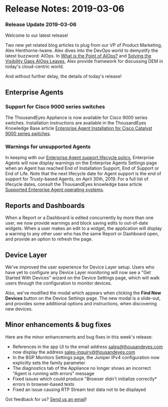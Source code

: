 # Release Notes: 2019-03-06

### Release Update 2019-03-06

Welcome to our latest release!

Two new yet related blog articles to plug from our VP of Product Marketing, Alex Henthorne-Iwane. Alex dives into the DevOps world to demystify the latest buzzword: AIOps. In [What is the Point of AIOps?](https://blog.thousandeyes.com/what-is-the-point-of-aiops/) and [Solving the Visibility Gaps AIOps Leaves](https://blog.thousandeyes.com/solving-the-visibility-gaps-aiops-leaves/), Alex provide framework for discussing DEM in today's cloud-centric world.

And without further delay, the details of today's release!

## Enterprise Agents

### Support for Cisco 9000 series switches

The ThousandEyes Appliance is now available for Cisco 9000 series switches. Installation instructions are available in the ThousandEyes Knowledge Base article [Enterprise Agent Installation for Cisco Catalyst 9000 series switches](https://success.thousandeyes.com/PublicArticlePage?articleIdParam=kA044000000CqCOCA0_Enterprise-Agent-Installation-for-Cisco-Cat9K-IOS-XE).

### Warnings for unsupported Agents

In keeping with our [Enterprise Agent support lifecycle policy](https://success.thousandeyes.com/PublicArticlePage?articleIdParam=kA044000000fyhbCAA_Enterprise-Agent-support-lifecycle-policy), Enterprise Agents will now display warnings on the Enterprise Agents Settings page when an Agent has reached End of Installation Support, End of Support or End of Life. Note that the next lifecycle date for Agent support is the end of support for Trusty-based Agents, on April 30th, 2019. For a full list of lifecycle dates, consult the ThousandEyes knowledge base article [Supported Enterprise Agent operating systems](https://success.thousandeyes.com/PublicArticlePage?articleIdParam=kA0E0000000CmnoKAC_Supported-Enterprise-Agent-operating-systems). 

## Reports and Dashboards

When a Report or a Dashboard is edited concurrently by more than one user, we now provide warnings and block saving edits to out-of-date widgets. When a user makes an edit to a widget, the application will display a warning to any other user who has the same Report or Dashboard open, and provide an option to refresh the page.

## Device Layer

We've improved the user experience for Device Layer setup. Users who have yet to configure any Device Layer monitoring will now see a "Get Started With Devices" wizard on the Device Settings page, which will walk users through the configuration to monitor devices.  
 

Also, we've modified the modal which appears when clicking the **Find New Devices** button on the Device Settings page. The new modal is a slide-out, and provides some additional options and instructions, when discovering new devices.

## Minor enhancements & bug fixes

Here are the minor enhancements and bug fixes in this week's release:

* References in the app UI to the email address sales@thousandeyes.com now display the address sales-inquiry@thousandeyes.com
* In the BGP Monitors Settings page, the Juniper IPv4 configuration now explicitly sets the family parameter
* The diagnostics tab of the Appliance no longer shows an incorrect "Agent is running with errors" message
* Fixed issues which could produce "Browser didn't initialize correctly\* errors in browser-based tests
* Fixed an issue causing RTP Stream test data not to be displayed

Got feedback for us? [Send us an email](mailto:support@thousandeyes.com?subject=2019-03-05+Release+Update)!

